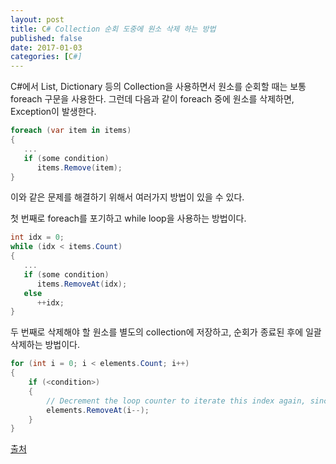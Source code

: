 ```yaml
---
layout: post
title: C# Collection 순회 도중에 원소 삭제 하는 방법
published: false
date: 2017-01-03
categories: [C#]
---
```


C#에서 List, Dictionary 등의 Collection을 사용하면서 원소를 순회할 때는 보통 foreach 구문을 사용한다.
그런데 다음과 같이 foreach 중에 원소를 삭제하면, Exception이 발생한다.

```C#
foreach (var item in items)
{
   ...
   if (some condition)
      items.Remove(item);
}
```

이와 같은 문제를 해결하기 위해서 여러가지 방법이 있을 수 있다.

첫 번째로 foreach를 포기하고 while loop을 사용하는 방법이다.


```C#
int idx = 0;
while (idx < items.Count)
{
   ...
   if (some condition)
      items.RemoveAt(idx);
   else
      ++idx;
}
```

두 번째로 삭제해야 할 원소를 별도의 collection에 저장하고, 순회가 종료된 후에 일괄 삭제하는 방법이다.

```C#
for (int i = 0; i < elements.Count; i++)
{
    if (<condition>)
    {
        // Decrement the loop counter to iterate this index again, since later elements will get moved down during the remove operation.
        elements.RemoveAt(i--);
    }
}
```

[출처](http://stackoverflow.com/questions/1582285/how-to-remove-elements-from-a-generic-list-while-iterating-over-it)
